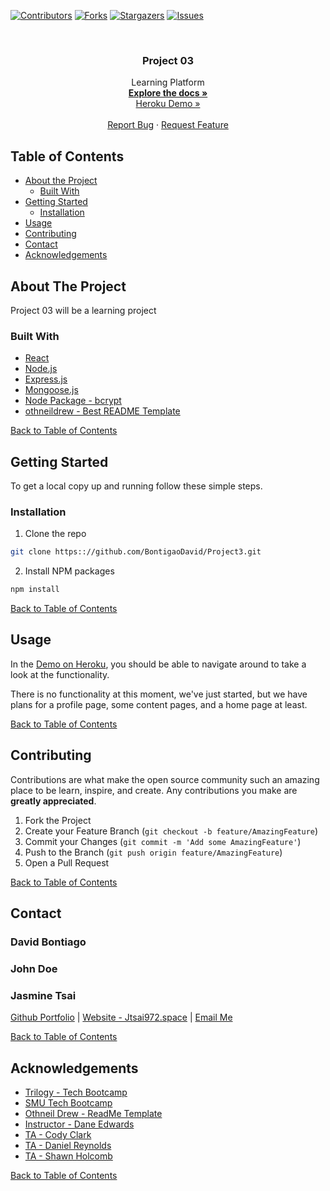 <!--
*** Project 03: A learning platform. God knows what we're doing.
-->
[![Contributors][contributors-shield]][contributors-url]
[![Forks][forks-shield]][forks-url]
[![Stargazers][stars-shield]][stars-url]
[![Issues][issues-shield]][issues-url]



<!-- PROJECT LOGO -->
<br />
<p align="center">
  <h3 align="center">Project 03</h3>

  <p align="center">
    Learning Platform
    <br />
    <a href="https://github.com/BontigaoDavid/Project3"><strong>Explore the docs »</strong></a>
    <br />
    <a href="https://vast-cliffs-60334.herokuapp.com/">Heroku Demo »</a>
    <br />
    <br />
    <a href="https://github.com/BontigaoDavid/Project3/issues">Report Bug</a>
    ·
    <a href="https://github.com/BontigaoDavid/Project3/issues">Request Feature</a>
  </p>
</p>



<!-- TABLE OF CONTENTS -->
## Table of Contents

* [About the Project](#about-the-project)
  * [Built With](#built-with)
* [Getting Started](#getting-started)
  * [Installation](#installation)
* [Usage](#usage)
* [Contributing](#contributing)
* [Contact](#contact)
* [Acknowledgements](#acknowledgements)



<!-- ABOUT THE PROJECT -->
## About The Project

Project 03 will be a learning project

### Built With
 * [React](https://reactjs.org/)
 * [Node.js](https://nodejs.org/en/)
 * [Express.js](http://expressjs.com/)
 * [Mongoose.js](https://mongoosejs.com/)
 * [Node Package - bcrypt](https://www.npmjs.com/package/bcrypt)
 * [othneildrew - Best README Template](https://github.com/othneildrew/Best-README-Template)
 
 
 [Back to Table of Contents](#table-of-contents)
 

<!-- GETTING STARTED -->
## Getting Started

To get a local copy up and running follow these simple steps.

### Installation
 
1. Clone the repo
```sh
git clone https:://github.com/BontigaoDavid/Project3.git
```
2. Install NPM packages
```sh
npm install
```

[Back to Table of Contents](#table-of-contents)


<!-- USAGE EXAMPLES -->
## Usage

In the [Demo on Heroku](https://vast-cliffs-60334.herokuapp.com/), you should be able to navigate around to take a look at the functionality. 

There is no functionality at this moment, we've just started, but we have plans for a profile page, some content pages, and a home page at least.

[Back to Table of Contents](#table-of-contents)

<!-- CONTRIBUTING -->
## Contributing

Contributions are what make the open source community such an amazing place to be learn, inspire, and create. Any contributions you make are **greatly appreciated**.

1. Fork the Project
2. Create your Feature Branch (`git checkout -b feature/AmazingFeature`)
3. Commit your Changes (`git commit -m 'Add some AmazingFeature'`)
4. Push to the Branch (`git push origin feature/AmazingFeature`)
5. Open a Pull Request

[Back to Table of Contents](#table-of-contents)

<!-- CONTACT -->
## Contact

### David Bontiago

### John Doe

### Jasmine Tsai
[Github Portfolio](https://jtsai972.github.io/Github-Portfolio/) | [Website - Jtsai972.space](jtsai972.space) | [Email Me](jtsai972@gmail.com)

[Back to Table of Contents](#table-of-contents)

<!-- ACKNOWLEDGEMENTS -->
## Acknowledgements

* [Trilogy - Tech Bootcamp](https://www.trilogyed.com/)
* [SMU Tech Bootcamp](https://techbootcamps.smu.edu/)
* [Othneil Drew - ReadMe Template](https://github.com/othneildrew/)
* [Instructor - Dane Edwards](https://github.com/daneedw)
* [TA - Cody Clark](https://codyevanclark.com/)
* [TA - Daniel Reynolds](https://github.com/kirplink)
* [TA - Shawn Holcomb](https://github.com/shawnholcomb)

[Back to Table of Contents](#table-of-contents)

<!-- MARKDOWN LINKS & IMAGES -->
<!-- https://www.markdownguide.org/basic-syntax/#reference-style-links -->
[contributors-shield]: https://img.shields.io/github/contributors/BontigaoDavid/Project3.svg?style=flat-square
[contributors-url]: https://github.com/BontigaoDavid/Project3/graphs/contributors
[forks-shield]: https://img.shields.io/github/forks/BontigaoDavid/Project3.svg?style=flat-square
[forks-url]: https://github.com/BontigaoDavid/Project3/network/members
[stars-shield]: https://img.shields.io/github/stars/BontigaoDavid/Project3.svg?style=flat-square
[stars-url]: https://github.com/BontigaoDavid/Project3/stargazers
[issues-shield]: https://img.shields.io/github/issues/BontigaoDavid/Project3.svg?style=flat-square
[issues-url]: https://github.com/BontigaoDavid/Project3/issues
